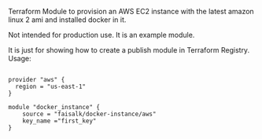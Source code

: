 Terraform Module to provision an AWS EC2 instance with the latest amazon linux 2 ami and installed docker in it.

Not intended for production use. It is an example module.

It is just for showing how to create a publish module in Terraform Registry.
Usage:

```hcl

provider "aws" {
  region = "us-east-1"
}

module "docker_instance" {
    source = "faisalk/docker-instance/aws"
    key_name ="first_key"
}
```
